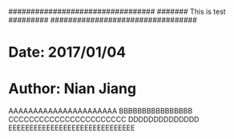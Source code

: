 #################################
####### This is test	#########
#################################

# Date: 	2017/01/04
# Author:	Nian Jiang

AAAAAAAAAAAAAAAAAAAAAA
BBBBBBBBBBBBBBBB
CCCCCCCCCCCCCCCCCCCCCCC
DDDDDDDDDDDDDD
EEEEEEEEEEEEEEEEEEEEEEEEEEEEEE
